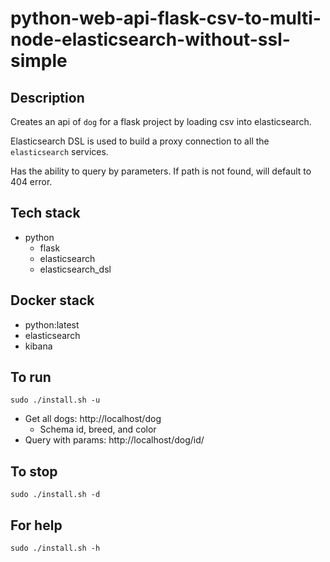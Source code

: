 # python-web-api-flask-csv-to-multi-node-elasticsearch-without-ssl-simple

## Description
Creates an api of `dog` for a flask project by loading csv into elasticsearch. 

Elasticsearch DSL is used to build a proxy connection to all the `elasticsearch` services.

Has the ability to query by parameters.
If path is not found, will default to 404 error.

## Tech stack
- python
  - flask
  - elasticsearch
  - elasticsearch_dsl

## Docker stack
- python:latest
- elasticsearch
- kibana

## To run
`sudo ./install.sh -u`
- Get all dogs: http://localhost/dog
  - Schema id, breed, and color
- Query with params: http://localhost/dog/id/<id>

## To stop
`sudo ./install.sh -d`

## For help
`sudo ./install.sh -h`
